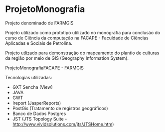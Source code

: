 ProjetoMonografia
=================

Projeto denominado de FARMGIS

Projeto utilizado como prototipo utilizado no monografia para conclusão do curso de Ciência da computação 
na FACAPE - Faculdade de Ciências Aplicadas e Sociais de Petrolina.

Projeto utlizado para demonstração do mapeamento do plantio de culturas da região por meio de GIS (Geography Information System).

ProjetoMonografiaFACAPE - FARMGIS

Tecnologias utilizadas:

- GXT Sencha (View)
- JAVA
- GWT
- Ireport (JasperReports)
- PostGis (Tratamento de registros geográficos)
- Banco de Dados Postgres
- JST (JTS Topology Suite - http://www.vividsolutions.com/jts/JTSHome.htm)
